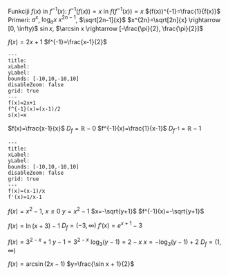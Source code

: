 Funkciji $f(x)$ in $f^{-1}(x)$: $f^{-1}(f(x))=x$ in $f(f^{-1}(x))=x$
$(f(x))^{-1}=\frac{1}{f(x)}$
Primeri:
$a^x$, $\log_a x$
$x^{2n-1}$, $\sqrt[2n-1]{x}$
$x^{2n}=\sqrt[2n]{x} \rightarrow [0, \infty)$
$\sin x$, $\arcsin x \rightarrow [-\frac{\pi}{2}, \frac{\pi}{2}]$


$f(x)=2x+1$
$f^{-1}=\frac{x-1}{2}$
```functionplot
---
title: 
xLabel: 
yLabel: 
bounds: [-10,10,-10,10]
disableZoom: false
grid: true
---
f(x)=2x+1
f^{-1}(x)=(x-1)/2
s(x)=x
```

$f(x)=\frac{x-1}{x}$
$D_f=\mathbb{R} - {0}$
$f^{-1}(x)=\frac{1}{x-1}$
$D_{f^{-1}}=\mathbb{R} - {1}$

```functionplot
---
title: 
xLabel: 
yLabel: 
bounds: [-10,10,-10,10]
disableZoom: false
grid: true
---
f(x)=(x-1)/x
f'(x)=1/x-1
```
$f(x)=x^2-1$, $x \leq 0$
$y=x^2-1$
$x=-\sqrt{y+1}$
$f^{-1}(x)=-\sqrt{y+1}$


$f(x)=\ln(x+3)-1$
$D_f=(-3, \infty)$
$f'(x)=e^{x+1}-3$

$f(x)=3^{2-x}+1$
$y-1=3^{2-x}$
$\log_3 (y-1) = 2 -x$
$x=-\log_3 (y-1) +2$
$D_f = (1, \infty)$

$f(x)=\arcsin (2x-1)$
$y=\frac{\sin x + 1}{2}$

